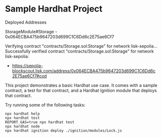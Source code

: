 # Sample Hardhat Project

Deployed Addresses

StorageModule#Storage - 0x064ECBA475b9647203d699C1C6Dd6c2E75ae6Cf7

Verifying contract "contracts/Storage.sol:Storage" for network lisk-sepolia...
Successfully verified contract "contracts/Storage.sol:Storage" for network lisk-sepolia:

- https://sepolia-blockscout.lisk.com/address/0x064ECBA475b9647203d699C1C6Dd6c2E75ae6Cf7#cod

This project demonstrates a basic Hardhat use case. It comes with a sample contract, a test for that contract, and a Hardhat Ignition module that deploys that contract.

Try running some of the following tasks:

```shell
npx hardhat help
npx hardhat test
REPORT_GAS=true npx hardhat test
npx hardhat node
npx hardhat ignition deploy ./ignition/modules/Lock.js
```
